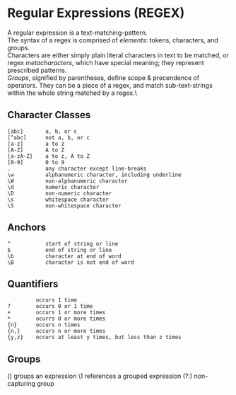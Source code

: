 # Regular Expressions (REGEX)

A regular expression is a text-matching-pattern.\
The syntax of a regex is comprised of _elements_: tokens, characters, and groups.\
Characters are either simply plain literal characters in text to be matched, or regex _metacharacters_, which have special meaning; they represent prescribed patterns.\
_Groups_, signified by parentheses, define scope & precendence of operators. They can be a piece of a regex, and match sub-text-strings within the whole string matched by a regex.\


## Character Classes
```
[abc]       a, b, or c
[^abc]      not a, b, or c
[a-z]       a to z
[A-Z]       A to Z
[a-zA-Z]    a to z, A to Z
[0-9]       0 to 9
.           any character except line-breaks
\w          alphanumeric character, including underline
\W          non-alphanumeric character
\d          numeric character
\D          non-numeric character
\s          whitespace character
\S          non-whitespace character
```

## Anchors
```
^           start of string or line
$           end of string or line
\b          character at end of word
\B          character is not end of word
```

## Quantifiers
```
         occurs 1 time
?        occurs 0 or 1 time
+        occurs 1 or more times
*        ocurrs 0 or more times
{n}      occurs n times
{n,}     occurs n or more times
{y,z}    occurs at least y times, but less than z times
```

## Groups
()      groups an expression
\1      references a grouped expression
(?:)    non-capturing group
